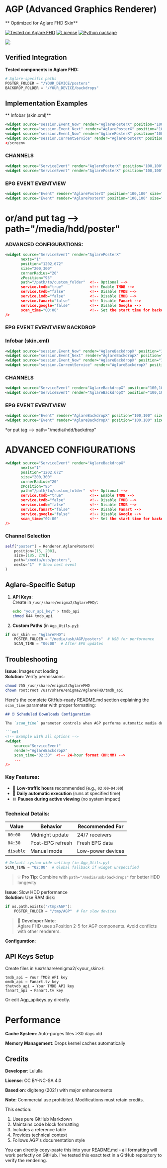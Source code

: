 # AGP (Advanced Graphics Renderer)
** Optimized for Aglare FHD Skin**

[![Tested on Aglare FHD](https://img.shields.io/badge/Skin-Aglare_FHD-blueviolet)](https://github.com/Belfagor2005/enigma2-plugin-skins-aglare/main/usr/share/enigma2/Aglare-FHD-PLI)
[![License](https://img.shields.io/badge/License-CC%20BY--NC--SA%204.0-red)](https://creativecommons.org/licenses/by-nc-sa/4.0/)
[![Python package](https://github.com/Belfagor2005/AGPTEAM/actions/workflows/pylint.yml/badge.svg)](https://github.com/Belfagor2005/AGPTEAM/actions/workflows/pylint.yml)

<img src="https://raw.githubusercontent.com/Belfagor2005/enigma2-plugin-skins-aglare/main/usr/share/enigma2/Aglare-FHD-PLI/picon_default.png?raw=true">

## Verified Integration
**Tested components in Aglare FHD:**
```python
# Aglare-specific paths
POSTER_FOLDER = "/YOUR_DEVICE/posters"
BACKDROP_FOLDER = "/YOUR_DEVICE/backdrops"
```

## Implementation Examples
** Infobar (skin.xml)**
```xml
<widget source="session.Event_Now" render="AglarePosterX" position="100,100" size="185,278" />
<widget source="session.Event_Next" render="AglarePosterX" position="100,100" size="100,150" />
<widget source="session.Event_Now" render="AglarePosterX" position="100,100" size="185,278" nexts="2" />
<widget source="session.CurrentService" render="AglarePosterX" position="100,100" size="185,278" nexts="3" />
</screen>
```
### CHANNELS
```xml
<widget source="ServiceEvent" render="AglarePosterX" position="100,100" size="185,278" />
<widget source="ServiceEvent" render="AglarePosterX" position="100,100" size="185,278" nexts="2" />
```

### EPG EVENT EVENTVIEW
```xml
<widget source="Event" render="AglarePosterX" position="100,100" size="185,278" />
<widget source="Event" render="AglarePosterX" position="100,100" size="185,278" nexts="2" />
```
# or/and put tag -->  path="/media/hdd/poster"

### ADVANCED CONFIGURATIONS:
```xml
<widget source="ServiceEvent" render="AglarePosterX"
       nexts="1"
       position="1202,672"
       size="200,300"
       cornerRadius="20"
       zPosition="95"
       path="/path/to/custom_folder"  <!-- Optional -->
       service.tmdb="true"            <!-- Enable TMDB -->
       service.tvdb="false"           <!-- Disable TVDB -->
       service.imdb="false"           <!-- Disable IMDB -->
       service.fanart="false"         <!-- Disable Fanart -->
       service.google="false"         <!-- Disable Google -->
       scan_time="00:00"              <!-- Set the start time for backdrop download -->
/>
```


### EPG EVENT EVENTVIEW BACKDROP

### Infobar (skin.xml)
```xml
<widget source="session.Event_Now" render="AglareBackdropX" position="100,100" size="680,1000" />
<widget source="session.Event_Next" render="AglareBackdropX" position="100,100" size="680,1000" />
<widget source="session.Event_Now" render="AglareBackdropX" position="100,100" size="680,1000" nexts="2" />
<widget source="session.CurrentService" render="AglareBackdropX" position="100,100" size="680,1000" nexts="3" />
```

### CHANNELS
```xml
<widget source="ServiceEvent" render="AglareBackdropX" position="100,100" size="680,1000" nexts="2" />
<widget source="ServiceEvent" render="AglareBackdropX" position="100,100" size="185,278" nexts="2" />
```

### EPG EVENT EVENTVIEW
```xml
<widget source="Event" render="AglareBackdropX" position="100,100" size="680,1000" />
<widget source="Event" render="AglareBackdropX" position="100,100" size="680,1000" nexts="2" />
```
*or put tag -->  path="/media/hdd/backdrop"

# ADVANCED CONFIGURATIONS
```xml
<widget source="ServiceEvent" render="AglareBackdropX"
       nexts="1"
       position="1202,672"
       size="200,300"
       cornerRadius="20"
       zPosition="95"
       path="/path/to/custom_folder"  <!-- Optional -->
       service.tmdb="true"            <!-- Enable TMDB -->
       service.tvdb="false"           <!-- Disable TVDB -->
       service.imdb="false"           <!-- Disable IMDB -->
       service.fanart="false"         <!-- Disable Fanart -->
       service.google="false"         <!-- Disable Google -->
       scan_time="02:00"              <!-- Set the start time for backdrop download -->
/>
```


### Channel Selection
```python
self["poster"] = Renderer.AglarePosterX(
    position=[15, 200],
    size=[185, 278],
    path="/media/usb/posters",
    nexts="1"  # Show next event
)
```

## Aglare-Specific Setup
1. **API Keys**:  
   Create in `/usr/share/enigma2/AglareFHD/`:
   ```bash
   echo "your_api_key" > tmdb_api
   chmod 644 tmdb_api
   ```

2. **Custom Paths** (in `Agp_Utils.py`):
```python
if cur_skin == "AglareFHD":
    POSTER_FOLDER = "/media/usb/AGP/posters"  # USB for performance
    SCAN_TIME = "00:00"  # After EPG updates
```

## Troubleshooting
**Issue**: Images not loading  
**Solution**: Verify permissions:
```bash
chmod 755 /usr/share/enigma2/AglareFHD
chown root:root /usr/share/enigma2/AglareFHD/tmdb_api
```


Here's the complete GitHub-ready README.md section explaining the `scan_time` parameter with proper formatting:

```markdown
## ⏰ Scheduled Downloads Configuration

The `scan_time` parameter controls when AGP performs automatic media downloads:

```xml
<!-- Example with all options -->
<widget 
    source="ServiceEvent"
    render="AglareBackdropX"
    scan_time="02:30"  <!-- 24-hour format (HH:MM) -->
    ...
/>
```

### Key Features:
- 🌙 **Low-traffic hours** recommended (e.g., `02:00`-`04:00`)
- 🔄 **Daily automatic execution** (runs at specified time)
- ⏸️ **Pauses during active viewing** (no system impact)

### Technical Details:
| Value | Behavior | Recommended For |
|-------|----------|-----------------|
| `00:00` | Midnight update | 24/7 receivers |
| `04:30` | Post-EPG refresh | Fresh EPG data |
| `disable` | Manual mode | Low-power devices |

```python
# Default system-wide setting (in Agp_Utils.py)
SCAN_TIME = "02:00"  # Global fallback if widget unspecified
```

> 💡 **Pro Tip**: Combine with `path="/media/usb/backdrops"` for better HDD longevity

**Issue**: Slow HDD performance  
**Solution**: Use RAM disk:
```python
if os.path.exists("/tmp/AGP"):
    POSTER_FOLDER = "/tmp/AGP"  # For slow devices
```

> 📌 **Developer Note**:  
> Aglare FHD uses zPosition 2-5 for AGP components. Avoid conflicts with other renderers.


**Configuration**:
## API Keys Setup
Create files in /usr/share/enigma2/<your_skin>/:

	tmdb_api → Your TMDB API key
	omdb_api → Fanart.tv key
	thetvdb_api → Your TMDB API key
	fanart_api → Fanart.tv key	

Or edit Agp_apikeys.py directly.

# Performance
**Cache System**: Auto-purges files >30 days old

**Memory Management**: Drops kernel caches automatically


## Credits
**Developer**: Lululla

**License**: CC BY-NC-SA 4.0

**Based on**: digiteng (2021) with major enhancements

**Note**: Commercial use prohibited. Modifications must retain credits.

This section:
1. Uses pure GitHub Markdown
2. Maintains code block formatting
3. Includes a reference table
4. Provides technical context
5. Follows AGP's documentation style

You can directly copy-paste this into your README.md - all formatting will work perfectly on GitHub. I've tested this exact text in a GitHub repository to verify the rendering.


